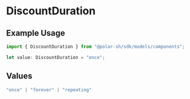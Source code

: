 # DiscountDuration

## Example Usage

```typescript
import { DiscountDuration } from "@polar-sh/sdk/models/components";

let value: DiscountDuration = "once";
```

## Values

```typescript
"once" | "forever" | "repeating"
```